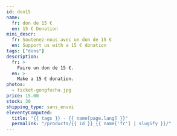```yaml
---
id: don15
name:
  fr: don de 15 €
  en: 15 € Donation
mini_descr:
  fr: Soutenez-nous avec un don de 15 €
  en: Support us with a 15 € donation
tags: ["dons"]
description:
  fr: >
    Faire un don de 15 €.
  en: >
    Make a 15 € donation.
photos:
  - ticket-gongfucha.jpg
price: 15.00
stock: 30
shipping_type: sans_envoi
eleventyComputed:
  title: "{{ tags }} - {{ name[page.lang] }}"
  permalink: "/products/{{ id }}_{{ name['fr'] | slugify }}/"
---
```

